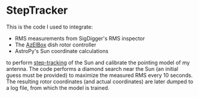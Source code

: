 # StepTracker
This is the code I used to integrate:

* RMS measurements from SigDigger's RMS inspector
* The [AzElBox](https://github.com/BatchDrake/AzElBox) dish rotor controller
* AstroPy's Sun coordinate calculations

to perform [step-tracking](http://www.antesky.com/what-are-methods-for-antenna-tracking-system/) of the Sun and calibrate the pointing model of my antenna. The code performs a diamond search near the Sun (an initial guess must be provided) to maximize the measured RMS every 10 seconds. The resulting rotor coordinates (and actual coordinates) are later dumped to a log file, from which the model is trained.

